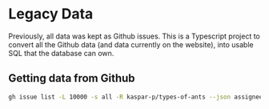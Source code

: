 # Legacy Data

Previously, all data was kept as Github issues. This is a Typescript project to
convert all the Github data (and data currently on the website), into usable SQL
that the database can own.

## Getting data from Github

```bash
gh issue list -L 10000 -s all -R kaspar-p/types-of-ants --json assignees,author,body,closed,closedAt,comments,createdAt,id,labels,milestone,number,state,title > DATA_FILE
```

